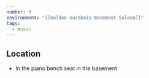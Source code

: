 ```yaml
---
number: 9
environment: "[[Golden Gardenia Basement Saloon]]"
tags:
  - music
---
```

## Location 
- In the piano bench seat in the basement